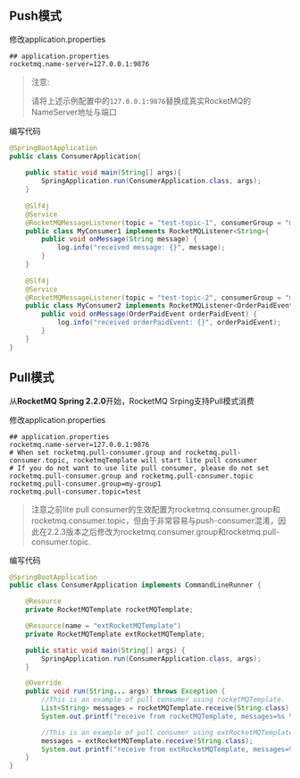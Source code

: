 ## Push模式

修改application.properties
```properties
## application.properties
rocketmq.name-server=127.0.0.1:9876
```

> 注意:
> 
> 请将上述示例配置中的`127.0.0.1:9876`替换成真实RocketMQ的NameServer地址与端口

编写代码
```java
@SpringBootApplication
public class ConsumerApplication{
    
    public static void main(String[] args){
        SpringApplication.run(ConsumerApplication.class, args);
    }
    
    @Slf4j
    @Service
    @RocketMQMessageListener(topic = "test-topic-1", consumerGroup = "my-consumer_test-topic-1")
    public class MyConsumer1 implements RocketMQListener<String>{
        public void onMessage(String message) {
            log.info("received message: {}", message);
        }
    }
    
    @Slf4j
    @Service
    @RocketMQMessageListener(topic = "test-topic-2", consumerGroup = "my-consumer_test-topic-2")
    public class MyConsumer2 implements RocketMQListener<OrderPaidEvent>{
        public void onMessage(OrderPaidEvent orderPaidEvent) {
            log.info("received orderPaidEvent: {}", orderPaidEvent);
        }
    }
}
```

## Pull模式

从**RocketMQ Spring 2.2.0**开始，RocketMQ Srping支持Pull模式消费

修改application.properties
```properties
## application.properties
rocketmq.name-server=127.0.0.1:9876
# When set rocketmq.pull-consumer.group and rocketmq.pull-consumer.topic, rocketmqTemplate will start lite pull consumer
# If you do not want to use lite pull consumer, please do not set rocketmq.pull-consumer.group and rocketmq.pull-consumer.topic
rocketmq.pull-consumer.group=my-group1
rocketmq.pull-consumer.topic=test
```

> 注意之前lite pull consumer的生效配置为rocketmq.consumer.group和rocketmq.consumer.topic，但由于非常容易与push-consumer混淆，因此在2.2.3版本之后修改为rocketmq.consumer.group和rocketmq.pull-consumer.topic.

编写代码
```java
@SpringBootApplication
public class ConsumerApplication implements CommandLineRunner {

    @Resource
    private RocketMQTemplate rocketMQTemplate;

    @Resource(name = "extRocketMQTemplate")
    private RocketMQTemplate extRocketMQTemplate;

    public static void main(String[] args) {
        SpringApplication.run(ConsumerApplication.class, args);
    }

    @Override
    public void run(String... args) throws Exception {
        //This is an example of pull consumer using rocketMQTemplate.
        List<String> messages = rocketMQTemplate.receive(String.class);
        System.out.printf("receive from rocketMQTemplate, messages=%s %n", messages);

        //This is an example of pull consumer using extRocketMQTemplate.
        messages = extRocketMQTemplate.receive(String.class);
        System.out.printf("receive from extRocketMQTemplate, messages=%s %n", messages);
    }
}
```